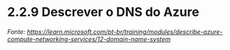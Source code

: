 # 2.2.9 Descrever o DNS do Azure
###### Fonte: https://learn.microsoft.com/pt-br/training/modules/describe-azure-compute-networking-services/12-domain-name-system
